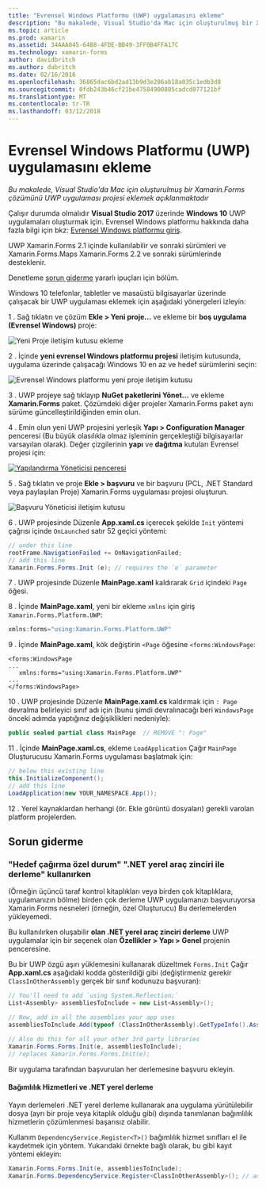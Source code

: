 ```yaml
---
title: "Evrensel Windows Platformu (UWP) uygulamasını ekleme"
description: "Bu makalede, Visual Studio'da Mac için oluşturulmuş bir Xamarin.Forms çözümünü UWP uygulaması projesi eklemek açıklanmaktadır"
ms.topic: article
ms.prod: xamarin
ms.assetid: 34AAA045-64B8-4FDE-BB49-3FF0B4FFA17C
ms.technology: xamarin-forms
author: davidbritch
ms.author: dabritch
ms.date: 02/16/2016
ms.openlocfilehash: 36865dac6bd2ad13b9d3e286ab18a035c1edb3d8
ms.sourcegitcommit: 0fdb243b46cf21be47584900805cadcd077121bf
ms.translationtype: MT
ms.contentlocale: tr-TR
ms.lasthandoff: 03/12/2018
---
```

# <a name="adding-a-universal-windows-platform-uwp-app"></a>Evrensel Windows Platformu (UWP) uygulamasını ekleme

_Bu makalede, Visual Studio'da Mac için oluşturulmuş bir Xamarin.Forms çözümünü UWP uygulaması projesi eklemek açıklanmaktadır_

Çalışır durumda olmalıdır **Visual Studio 2017** üzerinde **Windows 10** UWP uygulamaları oluşturmak için. Evrensel Windows platformu hakkında daha fazla bilgi için bkz: [Evrensel Windows platformu giriş](/windows/uwp/get-started/universal-application-platform-guide/).

UWP Xamarin.Forms 2.1 içinde kullanılabilir ve sonraki sürümleri ve Xamarin.Forms.Maps Xamarin.Forms 2.2 ve sonraki sürümlerinde desteklenir.

Denetleme <a href="#troubleshooting">sorun giderme</a> yararlı ipuçları için bölüm.

Windows 10 telefonlar, tabletler ve masaüstü bilgisayarlar üzerinde çalışacak bir UWP uygulaması eklemek için aşağıdaki yönergeleri izleyin:

 1 . Sağ tıklatın ve çözüm **Ekle > Yeni proje...**  ve ekleme bir **boş uygulama (Evrensel Windows)** proje:

  ![](universal-images/add-wu.png "Yeni Proje iletişim kutusu ekleme")

 2 . İçinde **yeni evrensel Windows platformu projesi** iletişim kutusunda, uygulama üzerinde çalışacağı Windows 10 en az ve hedef sürümlerini seçin:

  ![](universal-images/target-version.png "Evrensel Windows platformu yeni proje iletişim kutusu")

 3 . UWP projeye sağ tıklayıp **NuGet paketlerini Yönet...**  ve ekleme **Xamarin.Forms** paket. Çözümdeki diğer projeler Xamarin.Forms paket aynı sürüme güncelleştirildiğinden emin olun.

 4 . Emin olun yeni UWP projesini yerleşik **Yapı > Configuration Manager** penceresi (Bu büyük olasılıkla olmaz işleminin gerçekleştiği bilgisayarlar varsayılan olarak). Değer çizgilerinin **yapı** ve **dağıtma** kutuları Evrensel projesi için:

  [![](universal-images/configuration-sml.png "Yapılandırma Yöneticisi penceresi")](universal-images/configuration.png#lightbox "Yapılandırma Yöneticisi penceresi")

 5 . Sağ tıklatın ve proje **Ekle > başvuru** ve bir başvuru (PCL, .NET Standard veya paylaşılan Proje) Xamarin.Forms uygulaması projesi oluşturun.

  ![](universal-images/addref-sml.png "Başvuru Yöneticisi iletişim kutusu")

 6 . UWP projesinde Düzenle **App.xaml.cs** içerecek şekilde `Init` yöntemi çağrısı içinde `OnLaunched` satır 52 geçici yöntemi:

```csharp
// under this line
rootFrame.NavigationFailed += OnNavigationFailed;
// add this line
Xamarin.Forms.Forms.Init (e); // requires the `e` parameter
```

 7 . UWP projesinde Düzenle **MainPage.xaml** kaldırarak `Grid` içindeki `Page` öğesi.

 8 . İçinde **MainPage.xaml**, yeni bir ekleme `xmlns` için giriş `Xamarin.Forms.Platform.UWP`:

```csharp
xmlns:forms="using:Xamarin.Forms.Platform.UWP"
```

 9 . İçinde **MainPage.xaml**, kök değiştirin `<Page` öğesine `<forms:WindowsPage`:

```xaml
<forms:WindowsPage
...
   xmlns:forms="using:Xamarin.Forms.Platform.UWP"
...
</forms:WindowsPage>
```

 10 . UWP projesinde Düzenle **MainPage.xaml.cs** kaldırmak için `: Page` devralma belirleyici sınıf adı için (bunu şimdi devralınacağı beri `WindowsPage` önceki adımda yaptığınız değişiklikleri nedeniyle):

```csharp
public sealed partial class MainPage  // REMOVE ": Page"
```

 11 . İçinde **MainPage.xaml.cs**, ekleme `LoadApplication` Çağır `MainPage` Oluşturucusu Xamarin.Forms uygulaması başlatmak için:

```csharp
// below this existing line
this.InitializeComponent();
// add this line
LoadApplication(new YOUR_NAMESPACE.App());
```

<!--
11 . Double-click **Package.appxmanifest** to set these capabilities
  that are often required:

  Capabilities set:

  * Internet (Client)
  * Location
-->

12 . Yerel kaynaklardan herhangi (ör. Ekle görüntü dosyaları) gerekli varolan platform projelerden.

<a name="troubleshooting"/>

## <a name="troubleshooting"></a>Sorun giderme

<a name="target-invocation-exception" />

### <a name="target-invocation-exception-when-using-compile-with-net-native-tool-chain"></a>"Hedef çağırma özel durum" ".NET yerel araç zinciri ile derleme" kullanırken

(Örneğin üçüncü taraf kontrol kitaplıkları veya birden çok kitaplıklara, uygulamanızın bölme) birden çok derleme UWP uygulamanızı başvuruyorsa Xamarin.Forms nesneleri (örneğin, özel Oluşturucu) Bu derlemelerden yükleyemedi.

Bu kullanılırken oluşabilir **olan .NET yerel araç zinciri derleme** UWP uygulamalar için bir seçenek olan **Özellikler > Yapı > Genel** projenin penceresine.

Bu bir UWP özgü aşırı yüklemesini kullanarak düzeltmek `Forms.Init` Çağır **App.xaml.cs** aşağıdaki kodda gösterildiği gibi (değiştirmeniz gerekir `ClassInOtherAssembly` gerçek bir sınıf kodunuzu başvuran):

```csharp
// You'll need to add `using System.Reflection;`
List<Assembly> assembliesToInclude = new List<Assembly>();

// Now, add in all the assemblies your app uses
assembliesToInclude.Add(typeof (ClassInOtherAssembly).GetTypeInfo().Assembly);

// Also do this for all your other 3rd party libraries
Xamarin.Forms.Forms.Init(e, assembliesToInclude);
// replaces Xamarin.Forms.Forms.Init(e);
```

Bir uygulama tarafından başvurulan her derlemesine başvuru ekleyin.

#### <a name="dependency-services-and-net-native-compilation"></a>Bağımlılık Hizmetleri ve .NET yerel derleme

Yayın derlemeleri .NET yerel derleme kullanarak ana uygulama yürütülebilir dosya (ayrı bir proje veya kitaplık olduğu gibi) dışında tanımlanan bağımlılık hizmetlerin çözümlenmesi başarısız olabilir.

Kullanım `DependencyService.Register<T>()` bağımlılık hizmet sınıfları el ile kaydetmek için yöntem. Yukarıdaki örnekte bağlı olarak, bu gibi kayıt yöntemi ekleyin:

```csharp
Xamarin.Forms.Forms.Init(e, assembliesToInclude);
Xamarin.Forms.DependencyService.Register<ClassInOtherAssembly>(); // add this
```
